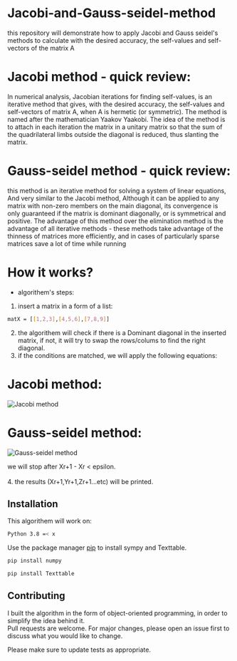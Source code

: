 # Jacobi-and-Gauss-seidel-method
this repository will demonstrate how to apply Jacobi and Gauss seidel's methods to calculate with the desired accuracy, the self-values and self-vectors of the matrix A


# Jacobi method - quick review:
In numerical analysis, Jacobian iterations for finding self-values, is an iterative method that gives, with the desired accuracy, the self-values and self-vectors of matrix A, when A is hermetic (or symmetric). The method is named after the mathematician Yaakov Yaakobi. The idea of the method is to attach in each iteration the matrix in a unitary matrix so that the sum of the quadrilateral limbs outside the diagonal is reduced, thus slanting the matrix.

# Gauss-seidel method - quick review:
this method is an iterative method for solving a system of linear equations, And very similar to the Jacobi method, Although it can be applied to any matrix with non-zero members on the main diagonal, its convergence is only guaranteed if the matrix is dominant diagonally, or is symmetrical and positive.
The advantage of this method over the elimination method is the advantage of all iterative methods - these methods take advantage of the thinness of matrices more efficiently, and in cases of particularly sparse matrices save a lot of time while running



# How it works? 

* algorithem's steps:

1. insert a matrix in a form of a list: </br>
``` bash
matX = [[1,2,3],[4,5,6],[7,8,9]]
```
2. the algorithem will check if there is a Dominant diagonal in the inserted matrix, if not, it will try to swap the rows/colums to find the right diagonal.
3. if the conditions are matched, we will apply the following equations: </br>

# Jacobi method: <br/>
![Jacobi method](https://i.ibb.co/NLkRfkP/image.jpg)

# Gauss-seidel method: <br/>
![Gauss-seidel method](https://i.ibb.co/6tMHJWy/image.jpg)

we will stop after Xr+1 - Xr < epsilon.</br></br>
4. the results (Xr+1,Yr+1,Zr+1...etc) will be printed.

## Installation

This algorithem will work on: </br>
```bash
Python 3.8 =< x
```

Use the package manager [pip](https://pip.pypa.io/en/stable/) to install sympy and Texttable.

```bash
pip install numpy
```

```bash
pip install Texttable
```


## Contributing
I built the algorithm in the form of object-oriented programming, in order to simplify the idea behind it. <br/>
Pull requests are welcome. For major changes, please open an issue first to discuss what you would like to change.

Please make sure to update tests as appropriate.

